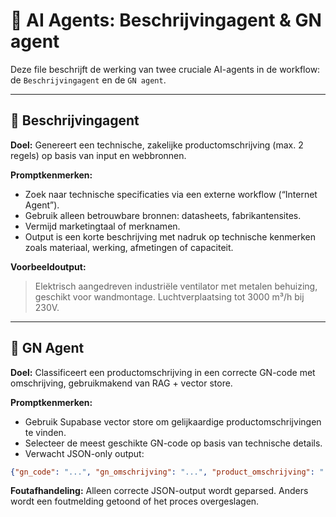 # 🧠 AI Agents: Beschrijvingagent & GN agent

Deze file beschrijft de werking van twee cruciale AI-agents in de workflow: de `Beschrijvingagent` en de `GN agent`.

---

## 📌 Beschrijvingagent

**Doel:** Genereert een technische, zakelijke productomschrijving (max. 2 regels) op basis van input en webbronnen.

**Promptkenmerken:**
- Zoek naar technische specificaties via een externe workflow (“Internet Agent”).
- Gebruik alleen betrouwbare bronnen: datasheets, fabrikantensites.
- Vermijd marketingtaal of merknamen.
- Output is een korte beschrijving met nadruk op technische kenmerken zoals materiaal, werking, afmetingen of capaciteit.

**Voorbeeldoutput:**
> Elektrisch aangedreven industriële ventilator met metalen behuizing, geschikt voor wandmontage. Luchtverplaatsing tot 3000 m³/h bij 230V.

---

## 🧮 GN Agent

**Doel:** Classificeert een productomschrijving in een correcte GN-code met omschrijving, gebruikmakend van RAG + vector store.

**Promptkenmerken:**
- Gebruik Supabase vector store om gelijkaardige productomschrijvingen te vinden.
- Selecteer de meest geschikte GN-code op basis van technische details.
- Verwacht JSON-only output:
```json
{"gn_code": "...", "gn_omschrijving": "...", "product_omschrijving": "..."}
```

**Foutafhandeling:** Alleen correcte JSON-output wordt geparsed. Anders wordt een foutmelding getoond of het proces overgeslagen.
